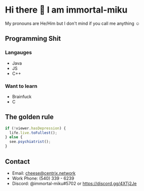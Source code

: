 # Hi there 👋 I am immortal-miku 

<!--
**immortal-miku/immortal-miku** is a ✨ _special_ ✨ repository because its `README.md` (this file) appears on your GitHub profile.
!-->
My pronouns are He/Him but I don't mind if you call me anything ☺

## Programming Shit

### Langauges
- Java
- JS
- C++
### Want to learn
- Brainfuck
- C

## The golden rule
```js
if (!viewer.hasDepression) {
  life.live.toFullest();
} else {
  see.psychiatrist();
}

```

## Contact
- Email: cheese@centrix.network
- Work Phone: (540) 339 - 6239
- Discord: @immortal-miku#5702 or https://discord.gg/4XTj2Je
